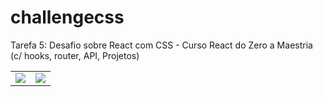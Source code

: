 # challengecss
Tarefa 5: Desafio sobre React com CSS -  Curso React do Zero a Maestria (c/ hooks, router, API, Projetos)
<table align="center">
  <tr>
    <td align="center" valign="top">
      <img src="https://github.com/user-attachments/assets/ae16fa82-33be-4102-80d5-4fe748a6114a" />
    </td>
    <td align="center" valign="top">
      <img src="https://github.com/user-attachments/assets/b37ddbb0-93cb-429c-9822-8d5637b0fa57" />
    </td>
  </tr>
</table>


